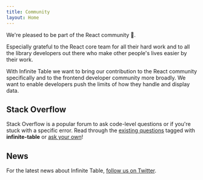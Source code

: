 ```yaml
---
title: Community
layout: Home
---
```


<Intro>

We're pleased to be part of the React community 🙏.

Especially grateful to the React core team for all their hard work and to all the library developers out there who make other people's lives easier by their work.

</Intro>

With Infinite Table we want to bring our contribution to the React community specifically and to the frontend developer community more broadly. We want to enable developers push the limits of how they handle and display data.

## Stack Overflow

Stack Overflow is a popular forum to ask code-level questions or if you're stuck with a specific error. Read through the [existing questions](https://stackoverflow.com/questions/tagged/infinite-table) tagged with **infinite-table** or [ask your own](https://stackoverflow.com/questions/ask?tags=infinite-table)!

## News

For the latest news about Infinite Table, [follow us on Twitter](https://twitter.com/inf-table).
